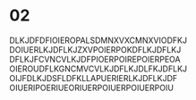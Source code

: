 # 02

DLKJDFDFIOIEROPALSDMNXVXCMNXVIODFKJ
DOIUERLKJDFLKJZXVPOIERPOKDFLKJDFLKJ
DFLKJFCVNCVLKJDFPIOERPOIREPOIERPEOA
OIEROUDFLKGNCMVCVLKJDFLKJDLFKJDFLKJ
OIJFDLKJDSFLDFKLLAPUERIERLKJDFLKJDF
OIUERIPOERIUEORIUERPOIUERPOIUERPOIU
